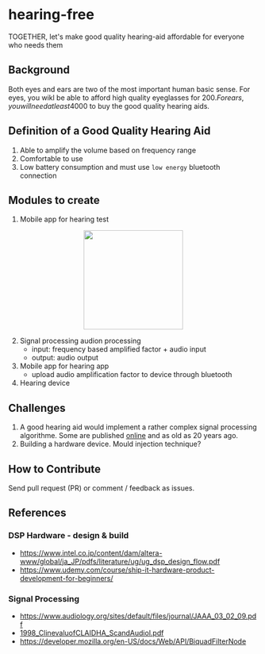 # hearing-free
TOGETHER, let's make good quality hearing-aid affordable for everyone who needs them

## Background
Both eyes and ears are two of the most important human basic sense.
For eyes, you wikl be able to afford high quality eyeglasses for $200.
For ears, you will need at least 4000$ to buy the good quality hearing aids.

## Definition of a Good Quality Hearing Aid
1. Able to amplify the volume based on frequency range
2. Comfortable to use
3. Low battery consumption and must use `low energy` bluetooth connection

## Modules to create
1. Mobile app for hearing test

<p align="center">
  <img width="200" src="https://user-images.githubusercontent.com/241914/73419217-43fc9b00-4359-11ea-8e3f-9ef50173c584.png">
</p>

2. Signal processing audion processing
    - input: frequency based amplified factor + audio input
    - output: audio output
3. Mobile app for hearing app
    - upload audio amplification factor to device through bluetooth
4. Hearing device  

## Challenges
1. A good hearing aid would implement a rather complex signal processing algorithme. Some are published [online](https://github.com/isuhendro/hearing-free/files/4144172/1998_ClinevaluofCLAIDHA_ScandAudiol.pdf) and as old as 20 years ago. 
2. Building a hardware device. Mould injection technique?

## How to Contribute
Send pull request (PR) or comment / feedback as issues. 

## References

### DSP Hardware - design & build
* https://www.intel.co.jp/content/dam/altera-www/global/ja_JP/pdfs/literature/ug/ug_dsp_design_flow.pdf
* https://www.udemy.com/course/ship-it-hardware-product-development-for-beginners/

### Signal Processing
* https://www.audiology.org/sites/default/files/journal/JAAA_03_02_09.pdf
* [1998_ClinevaluofCLAIDHA_ScandAudiol.pdf](https://github.com/isuhendro/hearing-free/files/4144172/1998_ClinevaluofCLAIDHA_ScandAudiol.pdf)
* https://developer.mozilla.org/en-US/docs/Web/API/BiquadFilterNode
